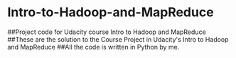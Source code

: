 # Intro-to-Hadoop-and-MapReduce

##Project code for Udacity course Intro to Hadoop and MapReduce
##These are the solution to the Course Project in Udacity's Intro to Hadoop and MapReduce
##All the code is written in Python by me.